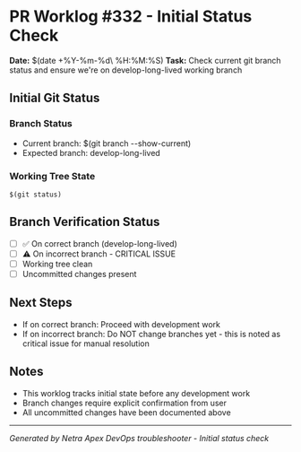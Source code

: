 # PR Worklog #332 - Initial Status Check

**Date:** $(date +%Y-%m-%d\ %H:%M:%S)
**Task:** Check current git branch status and ensure we're on develop-long-lived working branch

## Initial Git Status

### Branch Status
- Current branch: $(git branch --show-current)
- Expected branch: develop-long-lived

### Working Tree State
```
$(git status)
```

## Branch Verification Status
- [ ] ✅ On correct branch (develop-long-lived)
- [ ] ⚠️ On incorrect branch - CRITICAL ISSUE
- [ ] Working tree clean
- [ ] Uncommitted changes present

## Next Steps
- If on correct branch: Proceed with development work
- If on incorrect branch: Do NOT change branches yet - this is noted as critical issue for manual resolution

## Notes
- This worklog tracks initial state before any development work
- Branch changes require explicit confirmation from user
- All uncommitted changes have been documented above

---
*Generated by Netra Apex DevOps troubleshooter - Initial status check*